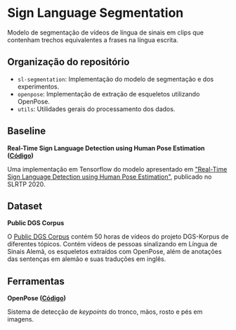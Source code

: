 # Sign Language Segmentation

Modelo de segmentação de vídeos de língua de sinais em clips que contenham trechos equivalentes a frases na língua escrita.

## Organização do repositório

- `sl-segmentation`: Implementação do modelo de segmentação e dos experimentos.
- `openpose`: Implementação de extração de esqueletos utilizando OpenPose.
- `utils`: Utilidades gerais do processamento dos dados.


## Baseline
**Real-Time Sign Language Detection using Human Pose Estimation ([Código](https://github.com/google-research/google-research/tree/master/sign_language_detection))**

Uma implementação em Tensorflow do modelo apresentado em ["Real-Time Sign Language Detection using Human Pose Estimation"](https://slrtp.com/papers/full_papers/SLRTP.FP.04.017.paper.pdf), publicado no SLRTP 2020.


## Dataset
**Public DGS Corpus**

O [Public DGS Corpus](https://www.sign-lang.uni-hamburg.de/meinedgs/ling/start-name_en.html) contém 50 horas de vídeos do projeto DGS-Korpus de diferentes tópicos. Contém vídeos de pessoas sinalizando em Língua de Sinais Alemã, os esqueletos extraídos com OpenPose, além de anotações das sentenças em alemão e suas traduções em inglês.

## Ferramentas
**OpenPose ([Código](https://github.com/CMU-Perceptual-Computing-Lab/openpose))**

Sistema de detecção de *keypoints* do tronco, mãos, rosto e pés em imagens.